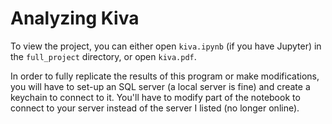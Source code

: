# Analyzing Kiva
To view the project, you can either open `kiva.ipynb` (if you have Jupyter) in
the `full_project` directory, or open `kiva.pdf`.

In order to fully replicate the results of this program or make modifications,
you will have to set-up an SQL server (a local server is fine) and create a
keychain to connect to it. You'll have to modify part of the notebook to connect
to your server instead of the server I listed (no longer online).
